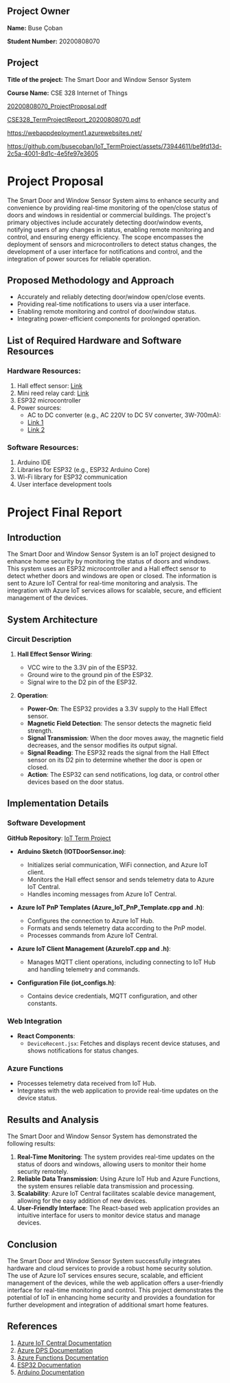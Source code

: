 ## Project Owner

**Name:** Buse Çoban

**Student Number:** 20200808070

## Project

**Title of the project:** The Smart Door and Window Sensor System

**Course Name:** CSE 328 Internet of Things 

[20200808070_ProjectProposal.pdf](https://github.com/busecoban/IoT_TermProject/files/15501400/20200808070_ProjectProposal.pdf)


[CSE328_TermProjectReport_20200808070.pdf](https://github.com/busecoban/IoT_TermProject/files/15501398/CSE328_TermProjectReport_20200808070.pdf)

https://webappdeployment1.azurewebsites.net/



https://github.com/busecoban/IoT_TermProject/assets/73944611/be9fd13d-2c5a-4001-8d1c-4e5fe97e3605




# Project Proposal

 The Smart Door and Window Sensor System aims to enhance security and convenience by providing real-time monitoring of the open/close status of doors and windows in residential or commercial buildings. The project's primary objectives include accurately detecting door/window events, notifying users of any changes in status, enabling remote monitoring and control, and ensuring energy efficiency. The scope encompasses the deployment of sensors and microcontrollers to detect status changes, the development of a user interface for notifications and control, and the integration of power sources for reliable operation.

## Proposed Methodology and Approach

- Accurately and reliably detecting door/window open/close events.
- Providing real-time notifications to users via a user interface.
- Enabling remote monitoring and control of door/window status.
- Integrating power-efficient components for prolonged operation.

## List of Required Hardware and Software Resources

### Hardware Resources:

1. Hall effect sensor: [Link](https://www.robotistan.com/us1881?ref=burakyahsi)
2. Mini reed relay card: [Link](https://www.robotistan.com/mini-reed-role-karti-reed-relay?ref=burakyahsi)
3. ESP32 microcontroller
4. Power sources:
   - AC to DC converter (e.g., AC 220V to DC 5V converter, 3W-700mA):
   - [Link 1](https://www.robotistan.com/ac-220v-dc-5v-donusturucu-3w-guc-kaynagi-hlk-pm01?ref=burakyahsi)
   - [Link 2](https://www.robotistan.com/ac220v-dc5v-donusturucu-5v-700ma?ref=burakyahsi)
     
### Software Resources:

1. Arduino IDE
2. Libraries for ESP32 (e.g., ESP32 Arduino Core)
3. Wi-Fi library for ESP32 communication
4. User interface development tools

# Project Final Report 

## Introduction

The Smart Door and Window Sensor System is an IoT project designed to enhance home security by monitoring the status of doors and windows. This system uses an ESP32 microcontroller and a Hall effect sensor to detect whether doors and windows are open or closed. The information is sent to Azure IoT Central for real-time monitoring and analysis. The integration with Azure IoT services allows for scalable, secure, and efficient management of the devices.

## System Architecture

### Circuit Description

1. **Hall Effect Sensor Wiring**:
   - VCC wire to the 3.3V pin of the ESP32.
   - Ground wire to the ground pin of the ESP32.
   - Signal wire to the D2 pin of the ESP32.

2. **Operation**:
   - **Power-On**: The ESP32 provides a 3.3V supply to the Hall Effect sensor.
   - **Magnetic Field Detection**: The sensor detects the magnetic field strength.
   - **Signal Transmission**: When the door moves away, the magnetic field decreases, and the sensor modifies its output signal.
   - **Signal Reading**: The ESP32 reads the signal from the Hall Effect sensor on its D2 pin to determine whether the door is open or closed.
   - **Action**: The ESP32 can send notifications, log data, or control other devices based on the door status.

## Implementation Details

### Software Development

**GitHub Repository**: [IoT Term Project](https://github.com/busecoban/IoT_TermProject)

- **Arduino Sketch (IOTDoorSensor.ino)**:
  - Initializes serial communication, WiFi connection, and Azure IoT client.
  - Monitors the Hall effect sensor and sends telemetry data to Azure IoT Central.
  - Handles incoming messages from Azure IoT Central.

- **Azure IoT PnP Templates (Azure_IoT_PnP_Template.cpp and .h)**:
  - Configures the connection to Azure IoT Hub.
  - Formats and sends telemetry data according to the PnP model.
  - Processes commands from Azure IoT Central.

- **Azure IoT Client Management (AzureIoT.cpp and .h)**:
  - Manages MQTT client operations, including connecting to IoT Hub and handling telemetry and commands.

- **Configuration File (iot_configs.h)**:
  - Contains device credentials, MQTT configuration, and other constants.

### Web Integration

- **React Components**:
  - `DeviceRecent.jsx`: Fetches and displays recent device statuses, and shows notifications for status changes.

### Azure Functions

- Processes telemetry data received from IoT Hub.
- Integrates with the web application to provide real-time updates on the device status.

## Results and Analysis

The Smart Door and Window Sensor System has demonstrated the following results:

1. **Real-Time Monitoring**: The system provides real-time updates on the status of doors and windows, allowing users to monitor their home security remotely.
2. **Reliable Data Transmission**: Using Azure IoT Hub and Azure Functions, the system ensures reliable data transmission and processing.
3. **Scalability**: Azure IoT Central facilitates scalable device management, allowing for the easy addition of new devices.
4. **User-Friendly Interface**: The React-based web application provides an intuitive interface for users to monitor device status and manage devices.

## Conclusion

The Smart Door and Window Sensor System successfully integrates hardware and cloud services to provide a robust home security solution. The use of Azure IoT services ensures secure, scalable, and efficient management of the devices, while the web application offers a user-friendly interface for real-time monitoring and control. This project demonstrates the potential of IoT in enhancing home security and provides a foundation for further development and integration of additional smart home features.

## References

1. [Azure IoT Central Documentation](https://docs.microsoft.com/en-us/azure/iot-central/)
2. [Azure DPS Documentation](https://docs.microsoft.com/en-us/azure/iot-dps/)
3. [Azure Functions Documentation](https://docs.microsoft.com/en-us/azure/azure-functions/)
4. [ESP32 Documentation](https://docs.espressif.com/projects/esp-idf/en/latest/esp32/)
5. [Arduino Documentation](https://www.arduino.cc/reference/en/)


